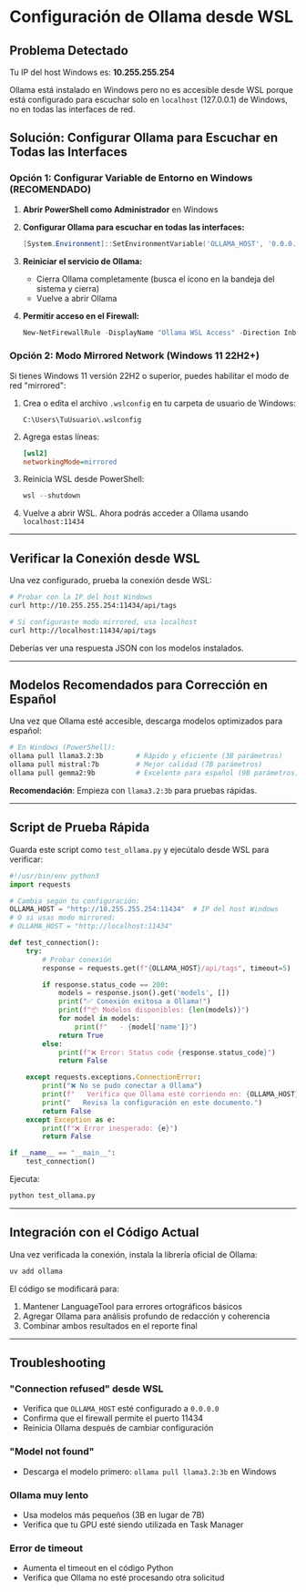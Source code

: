 # Configuración de Ollama desde WSL

## Problema Detectado

Tu IP del host Windows es: **10.255.255.254**

Ollama está instalado en Windows pero no es accesible desde WSL porque está configurado para escuchar solo en `localhost` (127.0.0.1) de Windows, no en todas las interfaces de red.

## Solución: Configurar Ollama para Escuchar en Todas las Interfaces

### Opción 1: Configurar Variable de Entorno en Windows (RECOMENDADO)

1. **Abrir PowerShell como Administrador** en Windows

2. **Configurar Ollama para escuchar en todas las interfaces:**
   ```powershell
   [System.Environment]::SetEnvironmentVariable('OLLAMA_HOST', '0.0.0.0:11434', 'User')
   ```

3. **Reiniciar el servicio de Ollama:**
   - Cierra Ollama completamente (busca el ícono en la bandeja del sistema y cierra)
   - Vuelve a abrir Ollama

4. **Permitir acceso en el Firewall:**
   ```powershell
   New-NetFirewallRule -DisplayName "Ollama WSL Access" -Direction Inbound -LocalPort 11434 -Protocol TCP -Action Allow
   ```

### Opción 2: Modo Mirrored Network (Windows 11 22H2+)

Si tienes Windows 11 versión 22H2 o superior, puedes habilitar el modo de red "mirrored":

1. Crea o edita el archivo `.wslconfig` en tu carpeta de usuario de Windows:
   ```
   C:\Users\TuUsuario\.wslconfig
   ```

2. Agrega estas líneas:
   ```ini
   [wsl2]
   networkingMode=mirrored
   ```

3. Reinicia WSL desde PowerShell:
   ```powershell
   wsl --shutdown
   ```

4. Vuelve a abrir WSL. Ahora podrás acceder a Ollama usando `localhost:11434`

---

## Verificar la Conexión desde WSL

Una vez configurado, prueba la conexión desde WSL:

```bash
# Probar con la IP del host Windows
curl http://10.255.255.254:11434/api/tags

# Si configuraste modo mirrored, usa localhost
curl http://localhost:11434/api/tags
```

Deberías ver una respuesta JSON con los modelos instalados.

---

## Modelos Recomendados para Corrección en Español

Una vez que Ollama esté accesible, descarga modelos optimizados para español:

```bash
# En Windows (PowerShell):
ollama pull llama3.2:3b        # Rápido y eficiente (3B parámetros)
ollama pull mistral:7b         # Mejor calidad (7B parámetros)
ollama pull gemma2:9b          # Excelente para español (9B parámetros)
```

**Recomendación**: Empieza con `llama3.2:3b` para pruebas rápidas.

---

## Script de Prueba Rápida

Guarda este script como `test_ollama.py` y ejecútalo desde WSL para verificar:

```python
#!/usr/bin/env python3
import requests

# Cambia según tu configuración:
OLLAMA_HOST = "http://10.255.255.254:11434"  # IP del host Windows
# O si usas modo mirrored:
# OLLAMA_HOST = "http://localhost:11434"

def test_connection():
    try:
        # Probar conexión
        response = requests.get(f"{OLLAMA_HOST}/api/tags", timeout=5)

        if response.status_code == 200:
            models = response.json().get('models', [])
            print("✅ Conexión exitosa a Ollama!")
            print(f"📦 Modelos disponibles: {len(models)}")
            for model in models:
                print(f"   - {model['name']}")
            return True
        else:
            print(f"❌ Error: Status code {response.status_code}")
            return False

    except requests.exceptions.ConnectionError:
        print("❌ No se pudo conectar a Ollama")
        print(f"   Verifica que Ollama esté corriendo en: {OLLAMA_HOST}")
        print("   Revisa la configuración en este documento.")
        return False
    except Exception as e:
        print(f"❌ Error inesperado: {e}")
        return False

if __name__ == "__main__":
    test_connection()
```

Ejecuta:
```bash
python test_ollama.py
```

---

## Integración con el Código Actual

Una vez verificada la conexión, instala la librería oficial de Ollama:

```bash
uv add ollama
```

El código se modificará para:
1. Mantener LanguageTool para errores ortográficos básicos
2. Agregar Ollama para análisis profundo de redacción y coherencia
3. Combinar ambos resultados en el reporte final

---

## Troubleshooting

### "Connection refused" desde WSL
- Verifica que `OLLAMA_HOST` esté configurado a `0.0.0.0`
- Confirma que el firewall permite el puerto 11434
- Reinicia Ollama después de cambiar configuración

### "Model not found"
- Descarga el modelo primero: `ollama pull llama3.2:3b` en Windows

### Ollama muy lento
- Usa modelos más pequeños (3B en lugar de 7B)
- Verifica que tu GPU esté siendo utilizada en Task Manager

### Error de timeout
- Aumenta el timeout en el código Python
- Verifica que Ollama no esté procesando otra solicitud
